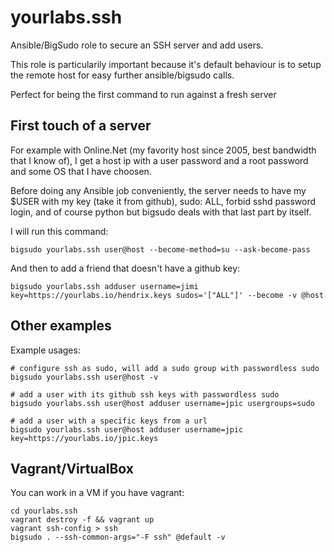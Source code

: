 yourlabs.ssh
============

Ansible/BigSudo role to secure an SSH server and add users.

This role is particularily important because it's default behaviour is to setup
the remote host for easy further ansible/bigsudo calls.

Perfect for being the first command to run against a fresh server

First touch of a server
-----------------------

For example with Online.Net (my favority host since 2005, best bandwidth that I
know of), I get a host ip with a user password and a root password and some OS
that I have choosen.

Before doing any Ansible job conveniently, the server needs to have my $USER
with my key (take it from github), sudo: ALL, forbid sshd password login, and
of course python but bigsudo deals with that last part by itself.

I will run this command:

    bigsudo yourlabs.ssh user@host --become-method=su --ask-become-pass

And then to add a friend that doesn't have a github key:

    bigsudo yourlabs.ssh adduser username=jimi key=https://yourlabs.io/hendrix.keys sudos='["ALL"]' --become -v @host

Other examples
--------------

Example usages:

    # configure ssh as sudo, will add a sudo group with passwordless sudo
    bigsudo yourlabs.ssh user@host -v

    # add a user with its github ssh keys with passwordless sudo
    bigsudo yourlabs.ssh user@host adduser username=jpic usergroups=sudo

    # add a user with a specific keys from a url
    bigsudo yourlabs.ssh user@host adduser username=jpic key=https://yourlabs.io/jpic.keys

Vagrant/VirtualBox
------------------

You can work in a VM if you have vagrant:

    cd yourlabs.ssh
    vagrant destroy -f && vagrant up
    vagrant ssh-config > ssh
    bigsudo . --ssh-common-args="-F ssh" @default -v
